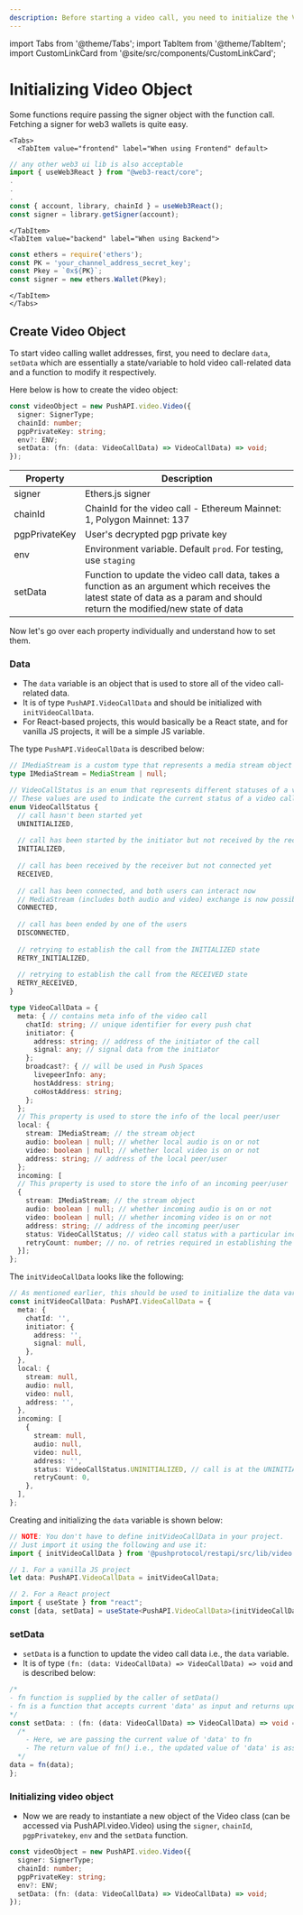```yaml
---
description: Before starting a video call, you need to initialize the Video object
---
```


import Tabs from '@theme/Tabs';
import TabItem from '@theme/TabItem';
import CustomLinkCard from '@site/src/components/CustomLinkCard';

# Initializing Video Object

Some functions require passing the signer object with the function call. Fetching a signer for web3 wallets is quite easy.


```mdx-code-block
<Tabs>
  <TabItem value="frontend" label="When using Frontend" default>
```

  ```typescript
// any other web3 ui lib is also acceptable
import { useWeb3React } from "@web3-react/core";
.
.
.
const { account, library, chainId } = useWeb3React();
const signer = library.getSigner(account);
```

```mdx-code-block
</TabItem>
<TabItem value="backend" label="When using Backend">
```

  ```typescript
const ethers = require('ethers');
const PK = 'your_channel_address_secret_key';
const Pkey = `0x${PK}`;
const signer = new ethers.Wallet(Pkey);
```

```mdx-code-block
</TabItem>
</Tabs>
```

## Create Video Object

To start video calling wallet addresses, first, you need to declare `data`, `setData` which are essentially a state/variable to hold video call-related data and a function to modify it respectively.&#x20;

Here below is how to create the video object:

```typescript
const videoObject = new PushAPI.video.Video({
  signer: SignerType;
  chainId: number;
  pgpPrivateKey: string;
  env?: ENV;
  setData: (fn: (data: VideoCallData) => VideoCallData) => void;
});
```

| Property      | Description                                                                                                                                                                 |
| ------------- | --------------------------------------------------------------------------------------------------------------------------------------------------------------------------- |
| signer        | Ethers.js signer                                                                                                                                                            |
| chainId       | ChainId for the video call - Ethereum Mainnet: 1, Polygon Mainnet: 137                                                                                                      |
| pgpPrivateKey | User's decrypted pgp private key                                                                                                                                            |
| env           | Environment variable. Default `prod`. For testing, use `staging`                                                                                                            |
| setData       | Function to update the video call data, takes a function as an argument which receives the latest state of data as a param and should return the modified/new state of data |

Now let's go over each property individually and understand how to set them.

### Data

* The `data` variable is an object that is used to store all of the video call-related data.
* It is of type `PushAPI.VideoCallData` and should be initialized with `initVideoCallData`.
* For React-based projects, this would basically be a React state, and for vanilla JS projects, it will be a simple JS variable.

The type `PushAPI.VideoCallData` is described below:

```typescript
// IMediaStream is a custom type that represents a media stream object or null
type IMediaStream = MediaStream | null;

// VideoCallStatus is an enum that represents different statuses of a video call
// These values are used to indicate the current status of a video call
enum VideoCallStatus {
  // call hasn't been started yet
  UNINITIALIZED,
  
  // call has been started by the initiator but not received by the receiver
  INITIALIZED,
  
  // call has been received by the receiver but not connected yet
  RECEIVED,
  
  // call has been connected, and both users can interact now
  // MediaStream (includes both audio and video) exchange is now possible 
  CONNECTED,
  
  // call has been ended by one of the users
  DISCONNECTED,
  
  // retrying to establish the call from the INITIALIZED state
  RETRY_INITIALIZED,
  
  // retrying to establish the call from the RECEIVED state
  RETRY_RECEIVED,
}

type VideoCallData = {
  meta: { // contains meta info of the video call
    chatId: string; // unique identifier for every push chat
    initiator: {
      address: string; // address of the initiator of the call
      signal: any; // signal data from the initiator
    };
    broadcast?: { // will be used in Push Spaces
      livepeerInfo: any;
      hostAddress: string;
      coHostAddress: string;
    };
  };
  // This property is used to store the info of the local peer/user
  local: {
    stream: IMediaStream; // the stream object
    audio: boolean | null; // whether local audio is on or not
    video: boolean | null; // whether local video is on or not
    address: string; // address of the local peer/user
  };
  incoming: [
  // This property is used to store the info of an incoming peer/user
  {
    stream: IMediaStream; // the stream object
    audio: boolean | null; // whether incoming audio is on or not
    video: boolean | null; // whether incoming video is on or not
    address: string; // address of the incoming peer/user
    status: VideoCallStatus; // video call status with a particular incoming peer
    retryCount: number; // no. of retries required in establishing the call 
  }];
};
```

The `initVideoCallData` looks like the following:

```typescript
// As mentioned earlier, this should be used to initialize the data variable.
const initVideoCallData: PushAPI.VideoCallData = {
  meta: {
    chatId: '', 
    initiator: {
      address: '',
      signal: null,
    },
  },
  local: {
    stream: null,
    audio: null,
    video: null,
    address: '',
  },
  incoming: [
    {
      stream: null,
      audio: null,
      video: null,
      address: '',
      status: VideoCallStatus.UNINITIALIZED, // call is at the UNINITIALIZED status
      retryCount: 0,
    },
  ],
};
```

Creating and initializing the `data` variable is shown below:

```typescript
// NOTE: You don't have to define initVideoCallData in your project.
// Just import it using the following and use it:
import { initVideoCallData } from '@pushprotocol/restapi/src/lib/video';

// 1. For a vanilla JS project
let data: PushAPI.VideoCallData = initVideoCallData;

// 2. For a React project
import { useState } from "react";
const [data, setData] = useState<PushAPI.VideoCallData>(initVideoCallData);
```

### setData

* `setData` is a function to update the video call data i.e., the `data` variable.
* It is of type `(fn: (data: VideoCallData) => VideoCallData) => void` and is described below:

```typescript
/*
- fn function is supplied by the caller of setData()
- fn is a function that accepts current 'data' as input and returns updated 'data' 
*/
const setData: : (fn: (data: VideoCallData) => VideoCallData) => void = (fn) => {
  /*
    - Here, we are passing the current value of 'data' to fn
    - The return value of fn() i.e., the updated value of 'data' is assigned back to 'data'
  */
data = fn(data);
};
```



### Initializing video object

* Now we are ready to instantiate a new object of the Video class (can be accessed via PushAPI.video.Video) using the `signer`, `chainId`, `pgpPrivatekey`, `env` and the `setData` function.

```typescript
const videoObject = new PushAPI.video.Video({
  signer: SignerType;
  chainId: number;
  pgpPrivateKey: string;
  env?: ENV;
  setData: (fn: (data: VideoCallData) => VideoCallData) => void;
});
```

<CustomLinkCard text='Constructor' link='https://www.npmjs.com/package/@pushprotocol/restapi#constructor' />
